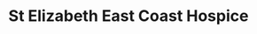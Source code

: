 ---
title: "St Elizabeth East Coast Hospice"
url: /great-yarmouth/st-elizabeth-east-coast-hospice/
shop: charity
---